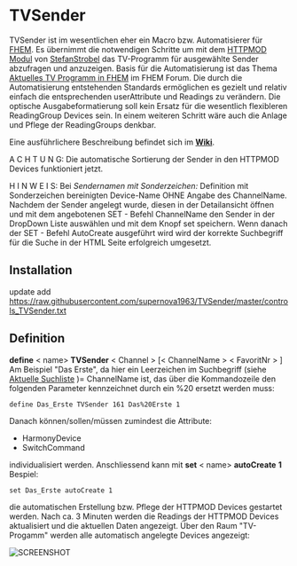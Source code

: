 # TVSender
TVSender ist im wesentlichen eher ein Macro bzw. Automatisierer für [FHEM](http://www.fhem.de).
Es übernimmt die notwendigen Schritte um mit dem [HTTPMOD Modul](https://wiki.fhem.de/wiki/HTTPMOD) von [StefanStrobel](https://forum.fhem.de/index.php?action=profile;u=3960) das TV-Programm für ausgewählte Sender abzufragen und anzuzeigen. Basis für die Automatisierung ist das Thema [Aktuelles TV Programm in FHEM](https://forum.fhem.de/index.php/topic,28123.0.html) im FHEM Forum.
Die durch die Automatisierung entstehenden Standards ermöglichen es gezielt und relativ einfach die entsprechenden userAttribute und Readings zu verändern.
Die optische Ausgabeformatierung soll kein Ersatz für die wesentlich flexibleren ReadingGroup Devices sein. In einem weiteren Schritt wäre auch die Anlage und Pflege der ReadingGroups denkbar.

Eine ausführlichere Beschreibung befindet sich im **[Wiki](https://github.com/supernova1963/TVSender/wiki)**.

A C H T U N G: 
Die automatische Sortierung der Sender in den HTTPMOD Devices funktioniert jetzt.

H I N W E I S:
Bei *Sendernamen mit Sonderzeichen:*
Definition mit Sonderzeichen bereinigten Device-Name OHNE Angabe des ChannelName. Nachdem der Sender angelegt wurde, diesen in der Detailansicht öffnen und mit dem angebotenen SET - Befehl ChannelName den Sender in der DropDown Liste auswählen und mit dem Knopf set speichern. Wenn danach der SET - Befehl AutoCreate ausgeführt wird wird der korrekte Suchbegriff für die Suche in der HTML Seite erfolgreich umgesetzt.

## Installation
update add https://raw.githubusercontent.com/supernova1963/TVSender/master/controls_TVSender.txt

## Definition
**define** < name> **TVSender** < Channel > \[< ChannelName > < FavoritNr > \]
Am Beispiel "Das Erste", da hier ein Leerzeichen im Suchbegriff (siehe [Aktuelle Suchliste](https://github.com/supernova1963/TVSender/wiki/Aktuelle-Sendersuchliste) )= ChannelName ist, das über die Kommandozeile den folgenden Parameter kennzeichnet durch ein %20 ersetzt werden muss:

    define Das_Erste TVSender 161 Das%20Erste 1

Danach können/sollen/müssen zumindest die Attribute:

 - HarmonyDevice
 - SwitchCommand

individualisiert werden. Anschliessend kann mit 
**set** < name> **autoCreate** **1**
Bespiel:

    set Das_Erste autoCreate 1

die automatischen Erstellung bzw. Pflege der HTTPMOD Devices gestartet werden.
Nach ca. 3 Minuten werden die Readings der HTTPMOD Devices aktualisiert und die aktuellen Daten angezeigt. Über den Raum "TV-Progamm" werden alle automatisch angelegte Devices angezeigt:

![SCREENSHOT](https://github.com/supernova1963/TVSender/blob/master/Screenshot%202017-11-20%20um%2012.58.38.png)

